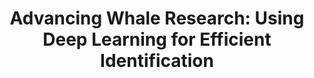 ---
id: finwaiid
title: "Advancing Whale Research: Using Deep Learning for Efficient Identification"
title_project: "Developing a deep learning approach for automated photo identification using vertical aerial drone imagery of fin whales (Balaenoptera physalus)"
title_short: "FinWAIID"
period: "Oct 24 – Mar 25 (6 months)" 
round: "4"
lecture2go: "70597"
uhh_url: "https://www.hcl.uni-hamburg.de/ddlitlab/data-literacy-studierendenprojekte/vierte-foerderrunde/finwaiid.html"
students: "Alexander Nicolas Rychwalski, Kilian Huss"
mentor: "Dr. Helena Herr"
text: |
    Our world is changing, and the tools we use to research it must change too. In cetacean (whale) research, photo identification is a crucial technique for tracking individuals and studying population size and dynamics. It provides insights into their lives, helping us understand their whereabouts and protect them more effectively. However, the task of manually matching photographs can be quite demanding, especially with extensive image databases.

    Traditional methods involve capturing images of whales and comparing them based on unique markings, which can be time-consuming and labor-intensive. In our research project FINWAIID, we explore an automated approach to streamline this process by developing a deep learning pipeline that can identify individual Southern Hemisphere fin whales from vertical aerial drone footage. Our method focuses on the unique pigmentation patterns found on the backs of these whales, specifically the Central Chevron Pattern and Blaze.

    By employing a semi-supervised workflow, we aim to train our system with a smaller set of labeled data, reducing the need for extensive manual labeling. In the next step, we will use an auto-labeling loop with human validation to explore the standardization and automation. This includes the detection of a whale within videos and extracting multiple image crops of the same whale from videos potentially containing many different fin whales. To ensure accurate individual identification, we utilize a deep convolutional neural network (CNN) architecture, similar to those used in human facial recognition technology. Our approach is promising as an alternative identification procedure. We believe that it could significantly improve the efficiency of studying whale populations. This allows for better tracking of individual movements, more accurate estimation of population sizes, and more effective monitoring of the Southern Hemisphere fin whale populations. Additionally, our method could be extended to other datasets containing animals with distinct markings, ranging from seals to terrestrial animals.

image: "https://www.hcl.uni-hamburg.de/20937807/nature-1439621-4676fc9ca5a8a0d0f4790e1cf058af2eace84dfc.jpg"
image_credit: "Aqqa Rosing-Asvid"
---